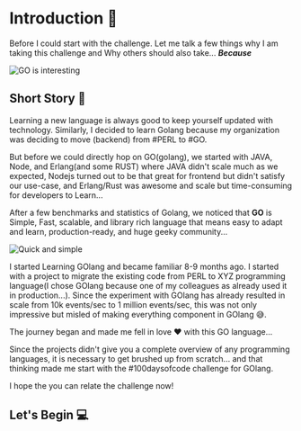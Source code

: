 # Introduction 🎀

Before I could start with the challenge. Let me talk a few things why I am taking this challenge and Why others should also take... ***Because***

![GO is interesting](https://i.imgur.com/qEnNsZq.gif)

## Short Story 📔

Learning a new language is always good to keep yourself updated with technology. Similarly, I decided to learn Golang because my organization was deciding to move (backend) from #PERL to #GO.

But before we could directly hop on GO(golang),
we started with JAVA, Node, and Erlang(and some RUST) where JAVA didn't scale much as we expected, Nodejs turned out to be that great for frontend but didn't satisfy our use-case, and Erlang/Rust was awesome and scale but time-consuming for developers to Learn...

After a few benchmarks and statistics of Golang, we noticed that **GO** is Simple, Fast, scalable, and library rich language that means easy to adapt and learn, production-ready, and huge geeky community... 

![Quick and simple](https://i.imgur.com/495dr53.gif)

I started Learning GOlang and became familiar 8-9 months ago. I started with a project to migrate the existing code from PERL to XYZ programming language(I chose GOlang because one of my colleagues as already used it in production...).
Since the experiment with GOlang has already resulted in scale from 10k events/sec to 1 million events/sec, this was not only impressive but misled of making everything component in GOlang 😅. 

The journey began and made me fell in love ❤️ with this GO language... 

Since the projects didn't give you a complete overview of any programming languages, it is necessary to get brushed up from scratch... and that thinking made me start with the #100daysofcode challenge for GOlang.

I hope the you can relate the challenge now! 

## Let's Begin 💻

